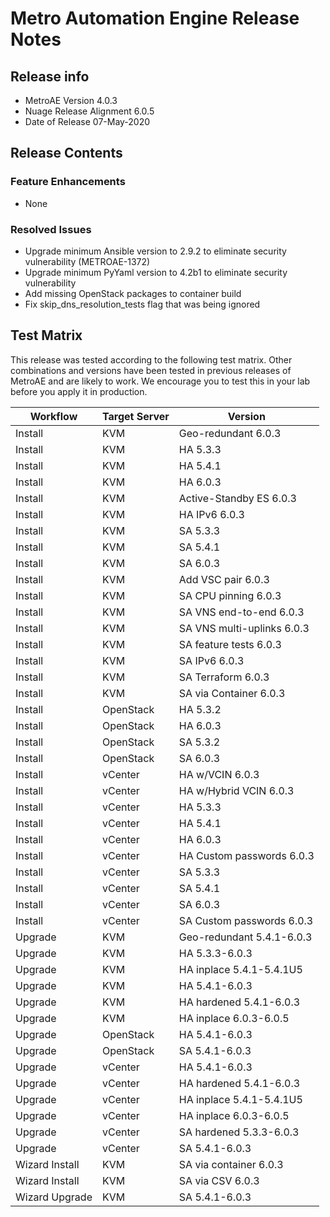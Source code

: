 # Metro Automation Engine Release Notes

## Release info

* MetroAE Version 4.0.3
* Nuage Release Alignment 6.0.5
* Date of Release 07-May-2020

## Release Contents

### Feature Enhancements

* None

### Resolved Issues

* Upgrade minimum Ansible version to 2.9.2 to eliminate security vulnerability (METROAE-1372)
* Upgrade minimum PyYaml version to 4.2b1 to eliminate security vulnerability
* Add missing OpenStack packages to container build
* Fix skip_dns_resolution_tests flag that was being ignored

## Test Matrix

This release was tested according to the following test matrix. Other combinations and versions have been tested in previous releases of MetroAE and are likely to work. We encourage you to test this in your lab before you apply it in production.

Workflow | Target Server | Version
-------- | -------- | --------
Install | KVM | Geo-redundant 6.0.3
Install | KVM | HA 5.3.3
Install | KVM | HA 5.4.1
Install | KVM | HA 6.0.3
Install | KVM | Active-Standby ES 6.0.3
Install | KVM | HA IPv6 6.0.3
Install | KVM | SA 5.3.3
Install | KVM | SA 5.4.1
Install | KVM | SA 6.0.3
Install | KVM | Add VSC pair 6.0.3
Install | KVM | SA CPU pinning 6.0.3
Install | KVM | SA VNS end-to-end 6.0.3
Install | KVM | SA VNS multi-uplinks 6.0.3
Install | KVM | SA feature tests 6.0.3
Install | KVM | SA IPv6 6.0.3
Install | KVM | SA Terraform 6.0.3
Install | KVM | SA via Container 6.0.3
Install | OpenStack | HA 5.3.2
Install | OpenStack | HA 6.0.3
Install | OpenStack | SA 5.3.2
Install | OpenStack | SA 6.0.3
Install | vCenter | HA w/VCIN 6.0.3
Install | vCenter | HA w/Hybrid VCIN 6.0.3
Install | vCenter | HA 5.3.3
Install | vCenter | HA 5.4.1
Install | vCenter | HA 6.0.3
Install | vCenter | HA Custom passwords 6.0.3
Install | vCenter | SA 5.3.3
Install | vCenter | SA 5.4.1
Install | vCenter | SA 6.0.3
Install | vCenter | SA Custom passwords 6.0.3
Upgrade | KVM | Geo-redundant 5.4.1-6.0.3
Upgrade | KVM | HA 5.3.3-6.0.3
Upgrade | KVM | HA inplace 5.4.1-5.4.1U5
Upgrade | KVM | HA 5.4.1-6.0.3
Upgrade | KVM | HA hardened 5.4.1-6.0.3
Upgrade | KVM | HA inplace 6.0.3-6.0.5
Upgrade | OpenStack | HA 5.4.1-6.0.3
Upgrade | OpenStack | SA 5.4.1-6.0.3
Upgrade | vCenter | HA 5.4.1-6.0.3
Upgrade | vCenter | HA hardened 5.4.1-6.0.3
Upgrade | vCenter | HA inplace 5.4.1-5.4.1U5
Upgrade | vCenter | HA inplace 6.0.3-6.0.5
Upgrade | vCenter | SA hardened 5.3.3-6.0.3
Upgrade | vCenter | SA 5.4.1-6.0.3
Wizard Install | KVM | SA via container 6.0.3
Wizard Install | KVM | SA via CSV 6.0.3
Wizard Upgrade | KVM | SA 5.4.1-6.0.3

